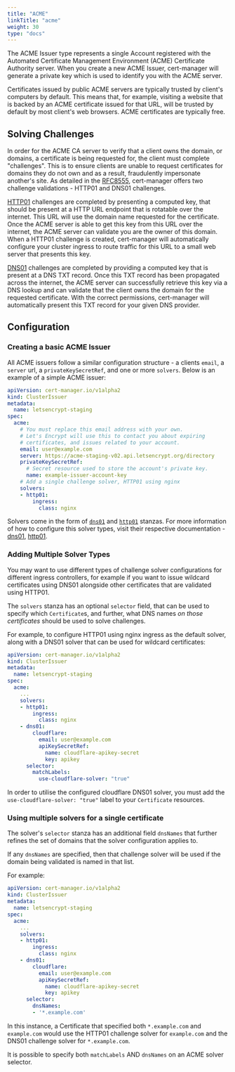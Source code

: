 ```yaml
---
title: "ACME"
linkTitle: "acme"
weight: 30
type: "docs"
---
```


The ACME Issuer type represents a single Account registered with the Automated
Certificate Management Environment (ACME) Certificate Authority server. When you
create a new ACME Issuer, cert-manager will generate a private key which is used
to identify you with the ACME server.

Certificates issued by public ACME servers are typically trusted by client's
computers by default. This means that, for example, visiting a website that is
backed by an ACME certificate issued for that URL, will be trusted by default by
most client's web browsers. ACME certificates are typically free.

## Solving Challenges

In order for the ACME CA server to verify that a client owns the domain, or
domains, a certificate is being requested for, the client must complete
"challenges". This is to ensure clients are unable to request certificates for
domains they do not own and as a result, fraudulently impersonate another's
site. As detailed in the [RFC8555](https://tools.ietf.org/html/rfc8555),
cert-manager offers two challenge validations - HTTP01 and DNS01 challenges.

[HTTP01](./http01/index.html) challenges are completed by presenting a computed
key, that should be present at a HTTP URL endpoint that is rotatable over the
internet. This URL will use the domain name requested for the certificate. Once
the ACME server is able to get this key from this URL over the internet, the
ACME server can validate you are the owner of this domain. When a HTTP01
challenge is created, cert-manager will automatically configure your cluster
ingress to route traffic for this URL to a small web server that presents this
key.

[DNS01](./dns01/index.html) challenges are completed by providing a computed key
that is present at a DNS TXT record. Once this TXT record has been propagated
across the internet, the ACME server can successfully retrieve this key via a
DNS lookup and can validate that the client owns the domain for the requested
certificate. With the correct permissions, cert-manager will automatically
present this TXT record for your given DNS provider.

## Configuration

### Creating a basic ACME Issuer

All ACME issuers follow a similar configuration structure - a clients `email`, a
`server` url, a `privateKeySecretRef`, and one or more `solvers`. Below is an
example of a simple ACME issuer:

```yaml
apiVersion: cert-manager.io/v1alpha2
kind: ClusterIssuer
metadata:
  name: letsencrypt-staging
spec:
  acme:
    # You must replace this email address with your own.
    # Let's Encrypt will use this to contact you about expiring
    # certificates, and issues related to your account.
    email: user@example.com
    server: https://acme-staging-v02.api.letsencrypt.org/directory
    privateKeySecretRef:
      # Secret resource used to store the account's private key.
      name: example-issuer-account-key
    # Add a single challenge solver, HTTP01 using nginx
    solvers:
    - http01:
        ingress:
          class: nginx
```

Solvers come in the form of [`dns01`](./dns01/index.html) and
[`http01`](./http01/index.html) stanzas. For more information of how to configure
this solver types, visit their respective documentation -
[dns01](./dns01/index.html), [http01](./http01/index.html).


### Adding Multiple Solver Types

You may want to use different types of challenge solver configurations for
different ingress controllers, for example if you want to issue wildcard
certificates using DNS01 alongside other certificates that are validated using
HTTP01.

The `solvers` stanza has an optional `selector` field, that can be used to
specify which `Certificate`s, and further, what DNS names *on those certificates*
should be used to solve challenges.

For example, to configure HTTP01 using nginx ingress as the default solver,
along with a DNS01 solver that can be used for wildcard certificates:

```yaml
apiVersion: cert-manager.io/v1alpha2
kind: ClusterIssuer
metadata:
  name: letsencrypt-staging
spec:
  acme:
    ...
    solvers:
    - http01:
        ingress:
          class: nginx
    - dns01:
        cloudflare:
          email: user@example.com
          apiKeySecretRef:
            name: cloudflare-apikey-secret
            key: apikey
      selector:
        matchLabels:
          use-cloudflare-solver: "true"
```

In order to utilise the configured cloudflare DNS01 solver, you must add the
``use-cloudflare-solver: "true"`` label to your `Certificate` resources.

### Using multiple solvers for a single certificate

The solver's `selector` stanza has an additional field `dnsNames` that
further refines the set of domains that the solver configuration applies to.

If any `dnsNames` are specified, then that challenge solver will be used if
the domain being validated is named in that list.

For example:

```yaml
apiVersion: cert-manager.io/v1alpha2
kind: ClusterIssuer
metadata:
  name: letsencrypt-staging
spec:
  acme:
    ...
    solvers:
    - http01:
        ingress:
          class: nginx
    - dns01:
        cloudflare:
          email: user@example.com
          apiKeySecretRef:
            name: cloudflare-apikey-secret
            key: apikey
      selector:
        dnsNames:
        - '*.example.com'
```

In this instance, a Certificate that specified both `*.example.com` and
`example.com` would use the HTTP01 challenge solver for `example.com` and
the DNS01 challenge solver for `*.example.com`.

It is possible to specify both `matchLabels` AND `dnsNames` on an ACME
solver selector.
